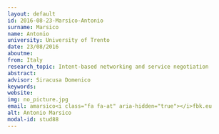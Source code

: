```yaml
---
layout: default 
id: 2016-08-23-Marsico-Antonio
surname: Marsico
name: Antonio
university: University of Trento
date: 23/08/2016
aboutme: 
from: Italy
research_topic: Intent-based networking and service negotiation
abstract: 
advisor: Siracusa Domenico 
keywords: 
website: 
img: no_picture.jpg
email: amarsico<i class="fa fa-at" aria-hidden="true"></i>fbk.eu
alt: Antonio Marsico
modal-id: stud88
---
```

